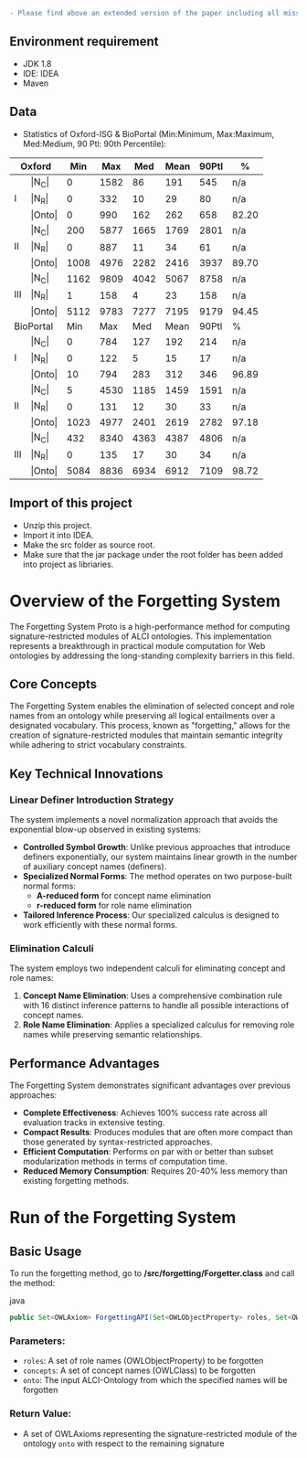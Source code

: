 ```diff
- Please find above an extended version of the paper including all missing proofs and the empirical results.
```
## Environment requirement

* JDK 1.8
* IDE: IDEA 
* Maven

## Data

* Statistics of Oxford-ISG & BioPortal (Min:Minimum, Max:Maximum, Med:Medium, 90 Ptl: 90th Percentile):


<div align="center">
<table class="tg">
<thead>
  <tr>
    <th class="tg-7btt" colspan="2">Oxford</th>
    <th class="tg-7btt">Min</th>
    <th class="tg-7btt">Max</th>
    <th class="tg-7btt">Med</th>
    <th class="tg-7btt">Mean</th>
    <th class="tg-7btt">90Ptl</th>
    <th class="tg-7btt">%</th>
  </tr>
</thead>
<tbody>
  <tr>
    <td class="tg-c3ow" rowspan="3">I</td>
    <td class="tg-c3ow">|N<sub>C</sub>|</td>
    <td class="tg-c3ow">0</td>
    <td class="tg-c3ow">1582</td>
    <td class="tg-c3ow">86</td>
    <td class="tg-c3ow">191</td>
    <td class="tg-c3ow">545</td>
    <td class="tg-c3ow">n/a</td>
  </tr>
  <tr>
    <td class="tg-c3ow">|N<sub>R</sub>|</td>
    <td class="tg-c3ow">0</td>
    <td class="tg-c3ow">332</td>
    <td class="tg-c3ow">10</td>
    <td class="tg-c3ow">29</td>
    <td class="tg-c3ow">80</td>
    <td class="tg-c3ow">n/a</td>
  </tr>
  <tr>
    <td class="tg-c3ow">|Onto|</td>
    <td class="tg-c3ow">0</td>
    <td class="tg-c3ow">990</td>
    <td class="tg-c3ow">162</td>
    <td class="tg-c3ow">262</td>
    <td class="tg-c3ow">658</td>
    <td class="tg-c3ow">82.20</td>
  </tr>
  <tr>
    <td class="tg-c3ow" rowspan="3">II</td>
    <td class="tg-c3ow">|N<sub>C</sub>|</td>
    <td class="tg-c3ow">200</td>
    <td class="tg-c3ow">5877</td>
    <td class="tg-c3ow">1665</td>
    <td class="tg-c3ow">1769</td>
    <td class="tg-c3ow">2801</td>
    <td class="tg-c3ow">n/a</td>
  </tr>
  <tr>
    <td class="tg-c3ow">|N<sub>R</sub>|</td>
    <td class="tg-c3ow">0</td>
    <td class="tg-c3ow">887</td>
    <td class="tg-c3ow">11</td>
    <td class="tg-c3ow">34</td>
    <td class="tg-c3ow">61</td>
    <td class="tg-c3ow">n/a</td>
  </tr>
  <tr>
    <td class="tg-c3ow">|Onto|</td>
    <td class="tg-c3ow">1008</td>
    <td class="tg-c3ow">4976</td>
    <td class="tg-c3ow">2282</td>
    <td class="tg-c3ow">2416</td>
    <td class="tg-c3ow">3937</td>
    <td class="tg-c3ow">89.70</td>
  </tr>
  <tr>
    <td class="tg-c3ow" rowspan="3">III</td>
    <td class="tg-c3ow">|N<sub>C</sub>|</td>
    <td class="tg-c3ow">1162</td>
    <td class="tg-c3ow">9809</td>
    <td class="tg-c3ow">4042</td>
    <td class="tg-c3ow">5067</td>
    <td class="tg-c3ow">8758</td>
    <td class="tg-c3ow">n/a</td>
  </tr>
  <tr>
    <td class="tg-c3ow">|N<sub>R</sub>|</td>
    <td class="tg-c3ow">1</td>
    <td class="tg-c3ow">158</td>
    <td class="tg-c3ow">4</td>
    <td class="tg-c3ow">23</td>
    <td class="tg-c3ow">158</td>
    <td class="tg-c3ow">n/a</td>
  </tr>
  <tr>
    <td class="tg-c3ow">|Onto|</td>
    <td class="tg-c3ow">5112</td>
    <td class="tg-c3ow">9783</td>
    <td class="tg-c3ow">7277</td>
    <td class="tg-c3ow">7195</td>
    <td class="tg-c3ow">9179</td>
    <td class="tg-c3ow">94.45</td>
  </tr>
  <tr>
    <td class="tg-7btt" colspan="2">BioPortal</td>
    <td class="tg-7btt">Min</td>
    <td class="tg-7btt">Max</td>
    <td class="tg-7btt">Med</td>
    <td class="tg-7btt">Mean</td>
    <td class="tg-7btt">90Ptl</td>
    <td class="tg-7btt">%</td>
  </tr>
  <tr>
    <td class="tg-c3ow" rowspan="3">I</td>
    <td class="tg-c3ow">|N<sub>C</sub>|</td>
    <td class="tg-c3ow">0</td>
    <td class="tg-c3ow">784</td>
    <td class="tg-c3ow">127</td>
    <td class="tg-c3ow">192</td>
    <td class="tg-c3ow">214</td>
    <td class="tg-c3ow">n/a</td>
  </tr>
  <tr>
    <td class="tg-c3ow">|N<sub>R</sub>|</td>
    <td class="tg-c3ow">0</td>
    <td class="tg-c3ow">122</td>
    <td class="tg-c3ow">5</td>
    <td class="tg-c3ow">15</td>
    <td class="tg-c3ow">17</td>
    <td class="tg-c3ow">n/a</td>
  </tr>
  <tr>
    <td class="tg-c3ow">|Onto|</td>
    <td class="tg-c3ow">10</td>
    <td class="tg-c3ow">794</td>
    <td class="tg-c3ow">283</td>
    <td class="tg-c3ow">312</td>
    <td class="tg-c3ow">346</td>
    <td class="tg-c3ow">96.89</td>
  </tr>
  <tr>
    <td class="tg-c3ow" rowspan="3">II</td>
    <td class="tg-c3ow">|N<sub>C</sub>|</td>
    <td class="tg-c3ow">5</td>
    <td class="tg-c3ow">4530</td>
    <td class="tg-c3ow">1185</td>
    <td class="tg-c3ow">1459</td>
    <td class="tg-c3ow">1591</td>
    <td class="tg-c3ow">n/a</td>
  </tr>
  <tr>
    <td class="tg-c3ow">|N<sub>R</sub>|</td>
    <td class="tg-c3ow">0</td>
    <td class="tg-c3ow">131</td>
    <td class="tg-c3ow">12</td>
    <td class="tg-c3ow">30</td>
    <td class="tg-c3ow">33</td>
    <td class="tg-c3ow">n/a</td>
  </tr>
  <tr>
    <td class="tg-c3ow">|Onto|</td>
    <td class="tg-c3ow">1023</td>
    <td class="tg-c3ow">4977</td>
    <td class="tg-c3ow">2401</td>
    <td class="tg-c3ow">2619</td>
    <td class="tg-c3ow">2782</td>
    <td class="tg-c3ow">97.18</td>
  </tr>
  <tr>
    <td class="tg-c3ow" rowspan="3">III</td>
    <td class="tg-c3ow">|N<sub>C</sub>|</td>
    <td class="tg-c3ow">432</td>
    <td class="tg-c3ow">8340</td>
    <td class="tg-c3ow">4363</td>
    <td class="tg-c3ow">4387</td>
    <td class="tg-c3ow">4806</td>
    <td class="tg-c3ow">n/a</td>
  </tr>
  <tr>
    <td class="tg-c3ow">|N<sub>R</sub>|</td>
    <td class="tg-c3ow">0</td>
    <td class="tg-c3ow">135</td>
    <td class="tg-c3ow">17</td>
    <td class="tg-c3ow">30</td>
    <td class="tg-c3ow">34</td>
    <td class="tg-c3ow">n/a</td>
  </tr>
  <tr>
    <td class="tg-c3ow">|Onto|</td>
    <td class="tg-c3ow">5084</td>
    <td class="tg-c3ow">8836</td>
    <td class="tg-c3ow">6934</td>
    <td class="tg-c3ow">6912</td>
    <td class="tg-c3ow">7109</td>
    <td class="tg-c3ow">98.72</td>
  </tr>
</tbody>
</table>
</div>

## Import of this project

* Unzip this project.
* Import it into IDEA.
* Make the src folder as source root.
* Make sure that the jar package under the root folder has been added into project as libriaries.

# Overview of the Forgetting System
  
The Forgetting System Proto is a high-performance method for computing signature-restricted modules of ALCI ontologies. This implementation represents a breakthrough in practical module computation for Web ontologies by addressing the long-standing complexity barriers in this field.

## Core Concepts

The Forgetting System enables the elimination of selected concept and role names from an ontology while preserving all logical entailments over a designated vocabulary. This process, known as "forgetting," allows for the creation of signature-restricted modules that maintain semantic integrity while adhering to strict vocabulary constraints.

## Key Technical Innovations

### Linear Definer Introduction Strategy

The system implements a novel normalization approach that avoids the exponential blow-up observed in existing systems:

- **Controlled Symbol Growth**: Unlike previous approaches that introduce definers exponentially, our system maintains linear growth in the number of auxiliary concept names (definers).
- **Specialized Normal Forms**: The method operates on two purpose-built normal forms:
  - **A-reduced form** for concept name elimination
  - **r-reduced form** for role name elimination
- **Tailored Inference Process**: Our specialized calculus is designed to work efficiently with these normal forms.

### Elimination Calculi

The system employs two independent calculi for eliminating concept and role names:

1. **Concept Name Elimination**: Uses a comprehensive combination rule with 16 distinct inference patterns to handle all possible interactions of concept names.
2. **Role Name Elimination**: Applies a specialized calculus for removing role names while preserving semantic relationships.

## Performance Advantages

The Forgetting System demonstrates significant advantages over previous approaches:

- **Complete Effectiveness**: Achieves 100% success rate across all evaluation tracks in extensive testing.
- **Compact Results**: Produces modules that are often more compact than those generated by syntax-restricted approaches.
- **Efficient Computation**: Performs on par with or better than subset modularization methods in terms of computation time.
- **Reduced Memory Consumption**: Requires 20-40% less memory than existing forgetting methods.



# Run of the Forgetting System

## Basic Usage

To run the forgetting method, go to **/src/forgetting/Forgetter.class** and call the method:

java

```java
public Set<OWLAxiom> ForgettingAPI(Set<OWLObjectProperty> roles, Set<OWLClass> concepts, OWLOntology onto)
```

### Parameters:

- `roles`: A set of role names (OWLObjectProperty) to be forgotten
- `concepts`: A set of concept names (OWLClass) to be forgotten
- `onto`: The input ALCI-Ontology from which the specified names will be forgotten

### Return Value:

- A set of OWLAxioms representing the signature-restricted module of the ontology `onto` with respect to the remaining signature

